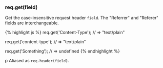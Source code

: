 <h3 id='req.get'>req.get(field)</h3>

Get the case-insensitive request header `field`. The "Referrer" and "Referer" fields are interchangeable.

{% highlight js %}
req.get('Content-Type');
// => "text/plain"

req.get('content-type');
// => "text/plain"

req.get('Something');
// => undefined
{% endhighlight %}

p Aliased as `req.header(field)`.
